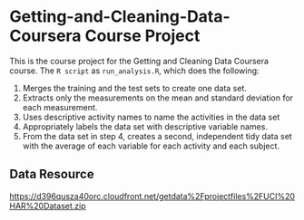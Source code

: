 # Getting-and-Cleaning-Data-Coursera Course Project

This is the course project for the Getting and Cleaning Data Coursera course. The `R script` as `run_analysis.R`, which does the following:

1. Merges the training and the test sets to create one data set.
2. Extracts only the measurements on the mean and standard deviation for each measurement.
3. Uses descriptive activity names to name the activities in the data set
4. Appropriately labels the data set with descriptive variable names.
5. From the data set in step 4, creates a second, independent tidy data set with the average of each variable for each activity and each subject.

## Data Resource
https://d396qusza40orc.cloudfront.net/getdata%2Fprojectfiles%2FUCI%20HAR%20Dataset.zip

